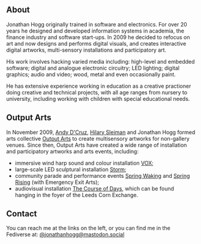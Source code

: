
## About

Jonathan Hogg originally trained in software and electronics. For over 20 years he designed and developed information systems in academia, the finance industry and software start-ups. In 2009 he decided to refocus on art and now designs and performs digital visuals, and creates interactive digital artworks, multi-sensory installations and participatory art.

His work involves hacking varied media including: high-level and embedded software; digital and analogue electronic circuitry; LED lighting; digital graphics; audio and video; wood, metal and even occasionally paint.

He has extensive experience working in education as a creative practioner doing creative and technical projects, with all age ranges from nursery to university, including working with children with special educational needs.

## Output Arts

In November 2009, [Andy D'Cruz](http://www.andydcruz.com/), [Hilary Sleiman](http://www.hilarysleiman.co.uk/) and Jonathan Hogg formed arts collective [Output Arts](https://www.outputarts.com/) to create multisensory artworks for non-gallery venues. Since then, Output Arts have created a wide range of installation and participatory artworks and arts events, including:

- immersive wind harp sound and colour installation [VOX](https://www.outputarts.com/projects/vox);
- large-scale LED sculptural installation [Storm](https://www.outputarts.com/projects/storm);
- community parade and performance events [Spring Waking](https://www.outputarts.com/projects/spring-waking) and [Spring Rising](https://www.outputarts.com/projects/spring-rising) (with Emergency Exit Arts);
- audiovisual installation [The Course of Days](https://www.outputarts.com/projects/the-course-of-days), which can be found hanging in the foyer of the Leeds Corn Exchange.

## Contact

You can reach me at the links on the left, or you can find me in the Fediverse at: [@jonathanhogg@mastodon.social](https://mastodon.social/@jonathanhogg)
